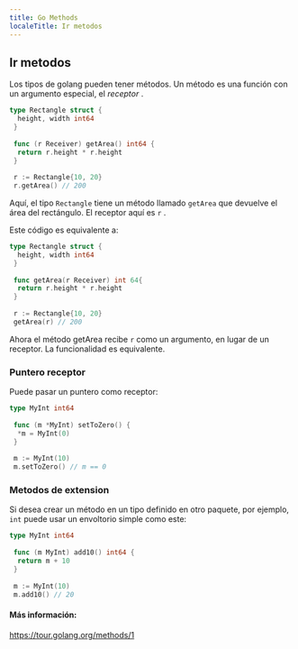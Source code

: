 ```yaml
---
title: Go Methods
localeTitle: Ir metodos
---
```

## Ir metodos

Los tipos de golang pueden tener métodos. Un método es una función con un argumento especial, el _receptor_ .

```go
type Rectangle struct { 
  height, width int64 
 } 
 
 func (r Receiver) getArea() int64 { 
  return r.height * r.height 
 } 
 
 r := Rectangle{10, 20} 
 r.getArea() // 200 
```

Aquí, el tipo `Rectangle` tiene un método llamado `getArea` que devuelve el área del rectángulo. El receptor aquí es `r` .

Este código es equivalente a:

```go
type Rectangle struct { 
  height, width int64 
 } 
 
 func getArea(r Receiver) int 64{ 
  return r.height * r.height 
 } 
 
 r := Rectangle{10, 20} 
 getArea(r) // 200 
```

Ahora el método getArea recibe `r` como un argumento, en lugar de un receptor. La funcionalidad es equivalente.

### Puntero receptor

Puede pasar un puntero como receptor:

```go
type MyInt int64 
 
 func (m *MyInt) setToZero() { 
  *m = MyInt(0) 
 } 
 
 m := MyInt(10) 
 m.setToZero() // m == 0 
```

### Metodos de extension

Si desea crear un método en un tipo definido en otro paquete, por ejemplo, `int` puede usar un envoltorio simple como este:

```go
type MyInt int64 
 
 func (m MyInt) add10() int64 { 
  return m + 10 
 } 
 
 m := MyInt(10) 
 m.add10() // 20 
```

#### Más información:

https://tour.golang.org/methods/1
